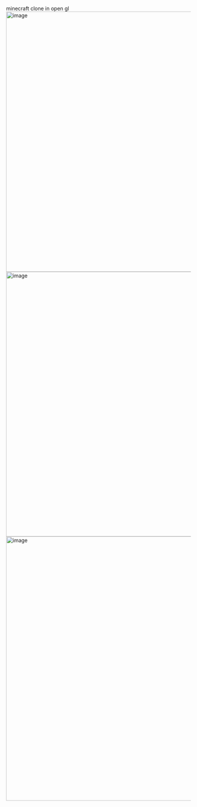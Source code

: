 minecraft clone in open gl
<img width="1278" height="710" alt="image" src="https://github.com/user-attachments/assets/72345172-e114-4695-9592-9b56d41fbd33" />
<img width="1281" height="722" alt="image" src="https://github.com/user-attachments/assets/ee0b5517-7558-494f-bdf7-d7d62c121a70" />
<img width="1277" height="721" alt="image" src="https://github.com/user-attachments/assets/d75cfb28-79ee-4f90-80c5-09d143c7df9a" />
